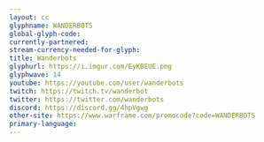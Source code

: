 ```yaml
---
layout: cc
glyphname: WANDERBOTS
global-glyph-code: 
currently-partnered: 
stream-currency-needed-for-glyph: 
title: Wanderbots
glyphurl: https://i.imgur.com/EyKBEUE.png
glyphwave: 14
youtube: https://youtube.com/user/wanderbots
twitch: https://twitch.tv/wanderbot
twitter: https://twitter.com/wanderbots
discord: https://discord.gg/4hpVgwg
other-site: https://www.warframe.com/promocode?code=WANDERBOTS
primary-language: 
---
```



